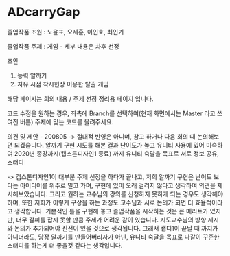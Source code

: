 # ADcarryGap

졸업작품 조원 : 노윤표, 오세훈, 이인호, 최인기

졸업작품 주제 : 게임 - 세부 내용은 차후 선정

초안
1. 능력 알까기
2. 자유 시점 착시현상 이용한 탈출 게임

해당 페이지는 회의 내용 / 주제 선정 정리용 페이지 입니다.

코드 수정을 원하는 경우, 좌측에 Branch를 선택하여(현재 화면에서는 Master 라고 쓰여진 버튼) 주제에 맞는 코드를 올려주세요.

의견 및 제안 - 200805 -> 절대적 반영은 아니며, 참고 하거나 다음 회의 때 논의해보면 되겠습니다.
알까기 구현 시도를 해본 결과 난이도가 높고 유니티 사용에 있어 미숙하여 2020년 종강까지(캡스톤디자인1 종료) 까지 유니티 숙달을 목표로 서로 정보 공유, 스터디

-> 캡스톤디자인1이 대부분 주제 선정을 하다가 끝나고, 저희 알까기 구현은 난이도 보다는 아이디어를 위주로 밀고 가며, 구현에 있어 오래 걸리지 않다고 생각하여 의견을 제시해보았습니다.
그리고 원하는 교수님의 강의를 신청하지 못하게 되는 경우도 생각해야 하며, 또한 저희가 이렇게 구상을 하는 과정도 교수님과 서로 논의가 되면 더 효율적이라고 생각합니다.
기본적인 틀을 구현해 놓고 졸업작품을 시작하는 것은 큰 메리트가 있지만, 너무 갈피를 잡지 못할 만큼 주제가 어려운 감이 있습니다. 지도교수님의 방향 제시와 논의가 추가되어야
진전이 있을 것으로 생각됩니다. 그래서 캡디1이 끝날 때 까지가 아니더라도, 당장 알까기를 만들어버리자가 아닌, 유니티 숙달을 목표로 다같이 꾸준한 스터디를 하는게 더 좋을것 같다는 생각입니다.
